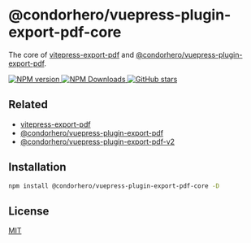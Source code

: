 # @condorhero/vuepress-plugin-export-pdf-core

The core of [vitepress-export-pdf](https://github.com/condorheroblog/vitepress-export-pdf) and [@condorhero/vuepress-plugin-export-pdf](https://github.com/condorheroblog/vuepress-plugin-export-pdf/).

<p align="left">
  <a href="https://www.npmjs.com/package/@condorhero/vuepress-plugin-export-pdf-core" target="__blank">
    <img src="https://img.shields.io/npm/v/@condorhero/vuepress-plugin-export-pdf-core.svg?color=a1b858" alt="NPM version">
  </a>
  <a href="https://www.npmjs.com/package/@condorhero/vuepress-plugin-export-pdf-core" target="__blank">
    <img alt="NPM Downloads" src="https://img.shields.io/npm/dm/@condorhero/vuepress-plugin-export-pdf-core.svg?color=50a36f">
  </a>
  <a href="https://github.com/condorheroblog/vuepress-plugin-export-pdf" target="__blank">
    <img alt="GitHub stars" src="https://img.shields.io/github/stars/condorheroblog/vuepress-plugin-export-pdf?style=social">
  </a>
</p>

## Related

- [vitepress-export-pdf](https://github.com/condorheroblog/vitepress-export-pdf)
- [@condorhero/vuepress-plugin-export-pdf](https://github.com/condorheroblog/vuepress-plugin-export-pdf/blob/main/packages/vuepress-plugin-export-pdf/README.md)
- [@condorhero/vuepress-plugin-export-pdf-v2](https://github.com/condorheroblog/vuepress-plugin-export-pdf/blob/main/packages/vuepress-plugin-export-pdf-v2/README.md)

## Installation

```sh
npm install @condorhero/vuepress-plugin-export-pdf-core -D
```

## License

[MIT](https://github.com/condorheroblog/vuepress-plugin-export-pdf/blob/main/LICENSE)
